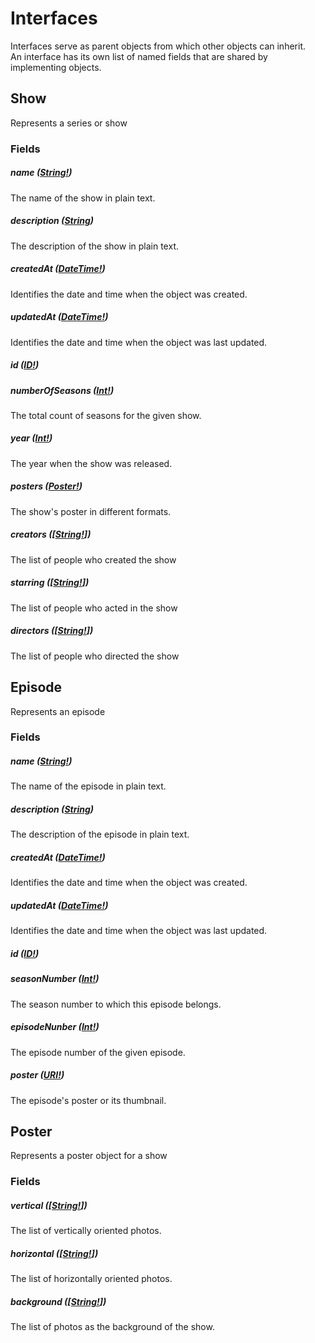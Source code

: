 # Interfaces
Interfaces serve as parent objects from which other objects can inherit.  
An interface has its own list of named fields that are shared by implementing objects.

## Show
Represents a series or show

### Fields

##### name ([String!](scalars.md#string))
The name of the show in plain text.

##### description ([String](scalars.md#string))
The description of the show in plain text.

##### createdAt ([DateTime!](scalars.md#datetime))
Identifies the date and time when the object was created.

##### updatedAt ([DateTime!](scalars.md#datetime))
Identifies the date and time when the object was last updated.

##### id ([ID!](scalars.md#id))

##### numberOfSeasons ([Int!](scalars.md#int))
The total count of seasons for the given show.

##### year ([Int!](scalars.md#int))
The year when the show was released.

##### posters ([Poster!](interfaces.md#posters))
The show's poster in different formats.

##### creators ([[String!](scalars.md#string)])
The list of people who created the show

##### starring ([[String!](scalars.md#string)])
The list of people who acted in the show

##### directors ([[String!](scalars.md#string)])
The list of people who directed the show

## Episode
Represents an episode

### Fields

##### name ([String!](scalars.md#string))
The name of the episode in plain text.

##### description ([String](scalars.md#string))
The description of the episode in plain text.

##### createdAt ([DateTime!](scalars.md#datetime))
Identifies the date and time when the object was created.

##### updatedAt ([DateTime!](scalars.md#datetime))
Identifies the date and time when the object was last updated.

##### id ([ID!](scalars.md#id))

##### seasonNumber ([Int!](scalars.md#int))
The season number to which this episode belongs.

##### episodeNunber ([Int!](scalars.md#int))
The episode number of the given episode.

##### poster ([URI!](scalars.md#uri))
The episode's poster or its thumbnail.  

## Poster
Represents a poster object for a show

### Fields

##### vertical ([[String!](scalars.md#string)])
The list of vertically oriented photos.

##### horizontal ([[String!](scalars.md#string)])
The list of horizontally oriented photos.

##### background ([[String!](scalars.md#string)])
The list of photos as the background of the show.
